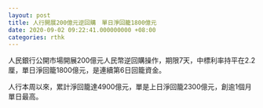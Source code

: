 ```yaml
---
layout: post
title: 人行開展200億元逆回購　單日淨回籠1800億元
date: 2020-09-02 09:22:41.000000000 +08:00
categories: rthk
---
```


人民銀行公開市場開展200億元人民幣逆回購操作，期限7天，中標利率持平在2.2厘，單日淨回籠1800億元，是連續第6日回籠資金。

人行本周以來，累計淨回籠達4900億元，單是上日淨回籠2300億元，創逾1個月單日最高。

